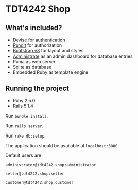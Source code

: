 TDT4242 Shop
================

What's included?
----------------

- [Devise](http://devise.plataformatec.com.br/) for authentication
- [Pundit](https://github.com/varvet/pundit#pundit) for authorization
- [Bootstrap v3](https://getbootstrap.com/docs/3.3/css/) for layout and styles
- [Administrate](https://github.com/thoughtbot/administrate#administrate) as an admin dashboard for database entries
- Puma as web server
- Sqlite as database
- Embedded Ruby as template engine

Running the project
-------------------

- Ruby 2.5.0
- Rails 5.1.4


Run `bundle install`.

Run `rails server`.

Run `rake db:setup`.


The application should be available at `localhost:3000`.


Default users are:

`administrator@tdt4242.shop:administrator`

`seller@tdt4242.shop:seller`

`customer@tdt4242.shop:customer`
